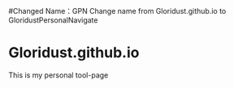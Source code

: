 #Changed Name：GPN
Change name from Gloridust.github.io to GloridustPersonalNavigate
# Gloridust.github.io
This is my personal tool-page
